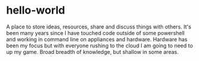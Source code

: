 # hello-world
A place to store ideas, resources, share and discuss things with others. 
It's been many years since I have touched code outside of some powershell and working in command line on appliances and hardware. 
Hardware has been my focus but with everyone rushing to the cloud I am going to need to up my game. 
Broad breadth of knowledge, but shallow in some areas.
